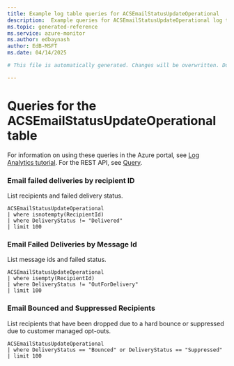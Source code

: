 ```yaml
---
title: Example log table queries for ACSEmailStatusUpdateOperational
description:  Example queries for ACSEmailStatusUpdateOperational log table
ms.topic: generated-reference
ms.service: azure-monitor
ms.author: edbaynash
author: EdB-MSFT
ms.date: 04/14/2025

# This file is automatically generated. Changes will be overwritten. Do not change this file directly. 

---
```


# Queries for the ACSEmailStatusUpdateOperational table

For information on using these queries in the Azure portal, see [Log Analytics tutorial](/azure/azure-monitor/logs/log-analytics-tutorial). For the REST API, see [Query](/rest/api/loganalytics/query).


### Email failed deliveries by recipient ID  


List recipients and failed delivery status.  

```query
ACSEmailStatusUpdateOperational
| where isnotempty(RecipientId)
| where DeliveryStatus != "Delivered"
| limit 100
```



### Email Failed Deliveries by Message Id  


List message ids and failed status.  

```query
ACSEmailStatusUpdateOperational
| where isempty(RecipientId) 
| where DeliveryStatus != "OutForDelivery"
| limit 100
```



### Email Bounced and Suppressed Recipients  


List recipients that have been dropped due to a hard bounce or suppressed due to customer managed opt-outs.  

```query
ACSEmailStatusUpdateOperational
| where DeliveryStatus == "Bounced" or DeliveryStatus == "Suppressed"
| limit 100
```

